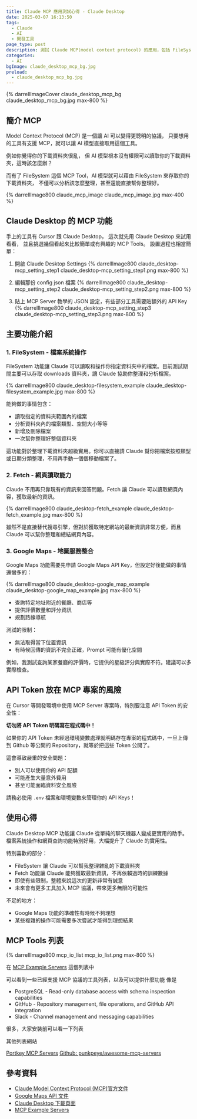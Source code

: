```yaml
---
title: Claude MCP 應用測試心得 - Claude Desktop
date: 2025-03-07 16:13:50
tags:
  - Claude
  - AI
  - 開發工具
page_type: post
description: 測試 Claude MCP(model context protocol) 的應用，包括 FileSystem、Fetch 和 Google Maps 的使用心得與注意事項，讓 Claude 幫上更多忙
categories: 
  - AI
bgImage: claude_desktop_mcp_bg.jpg
preload:
  - claude_desktop_mcp_bg.jpg
---
```


{% darrellImageCover claude_desktop_mcp_bg claude_desktop_mcp_bg.jpg max-800 %}

## 簡介 MCP

Model Context Protocol (MCP) 是一個讓 AI 可以變得更聰明的協議，
只要想用的工具有支援 MCP，就可以讓 AI 模型直接取用這個工具。

例如你覺得你的下載資料夾很亂，
但 AI 模型根本沒有權限可以讀取你的下載資料夾，這時該怎麼辦？

而有了 FileSystem 這個 MCP Tool，AI 模型就可以藉由 FileSystem 來存取你的下載資料夾，
不僅可以分析該怎麼整理，甚至還能直接幫你整理好。

{% darrellImage800 claude_mcp_image claude_mcp_image.jpg max-400 %}

## Claude Desktop 的 MCP 功能

手上的工具有 Cursor 跟 Claude Desktop，
這次就先用 Claude Desktop 來試用看看，
並且挑選幾個看起來比較簡單或有興趣的 MCP Tools。
設置過程也相當簡單：


1. 開啟 Claude Desktop Settings
{% darrellImage800 claude_desktop-mcp_setting_step1 claude_desktop-mcp_setting_step1.png max-800 %}

2. 編輯那份 config json 檔案
{% darrellImage800 claude_desktop-mcp_setting_step2 claude_desktop-mcp_setting_step2.png max-800 %}

3. 貼上 MCP Server 教學的 JSON 設定，有些部分工具需要貼額外的 API Key
{% darrellImage800 claude_desktop-mcp_setting_step3 claude_desktop-mcp_setting_step3.png max-800 %}


## 主要功能介紹

### 1. FileSystem - 檔案系統操作

FileSystem 功能讓 Claude 可以讀取和操作你指定資料夾中的檔案。目前測試期間主要可以存取 downloads 資料夾，讓 Claude 協助你整理和分析檔案。

{% darrellImage800 claude_desktop-filesystem_example claude_desktop-filesystem_example.jpg max-800 %}

能夠做的事情包含：
- 讀取指定的資料夾範圍內的檔案
- 分析資料夾內的檔案類型、空間大小等等
- 新增及刪除檔案
- 一次幫你整理好整個資料夾

這功能對於整理下載資料夾超級實用。你可以直接請 Claude 幫你把檔案按照類型或日期分類整理，不用再手動一個個移動檔案了。

### 2. Fetch - 網頁讀取能力

Claude 不用再只靠現有的資訊來回答問題。Fetch 讓 Claude 可以讀取網頁內容，獲取最新的資訊。

{% darrellImage800 claude_desktop-fetch_example claude_desktop-fetch_example.jpg max-800 %}

雖然不是直接替代搜尋引擎，但對於獲取特定網站的最新資訊非常方便，而且 Claude 可以幫你整理和總結網頁內容。

### 3. Google Maps - 地圖服務整合

Google Maps 功能需要先申請 Google Maps API Key，但設定好後能做的事情還蠻多的：

{% darrellImage800 claude_desktop-google_map_example claude_desktop-google_map_example.jpg max-800 %}

- 查詢特定地址附近的餐廳、商店等
- 提供評價數量和評分資訊
- 規劃路線導航

測試的限制：
- 無法取得當下位置資訊
- 有時候回傳的資訊不完全正確，Prompt 可能有優化空間

例如，我測試查詢某家餐廳的評價時，它提供的星級評分與實際不符。建議可以多實際檢查。

## API Token 放在 MCP 專案的風險

在 Cursor 等開發環境中使用 MCP Server 專案時，特別要注意 API Token 的安全性：

**切勿將 API Token 明碼寫在程式碼中！**

如果你的 API Token 未經過環境變數處理就明碼存在專案的程式碼中，一旦上傳到 Github 等公開的 Repository，就等於把這些 Token 公開了。

這會導致嚴重的安全問題：
- 別人可以使用你的 API 配額
- 可能產生大量意外費用
- 甚至可能面臨資料安全風險

請務必使用 `.env` 檔案和環境變數來管理你的 API Keys！

## 使用心得

Claude Desktop MCP 功能讓 Claude 從單純的聊天機器人變成更實用的助手。檔案系統操作和網頁查詢功能特別好用，大幅提升了 Claude 的實用性。

特別喜歡的部分：
- FileSystem 讓 Claude 可以幫我整理雜亂的下載資料夾
- Fetch 功能讓 Claude 能夠獲取最新資訊，不再依賴過時的訓練數據
- 即使有些限制，整體來說這次的更新非常有誠意
- 未來會有更多工具加入 MCP 協議，帶來更多無限的可能性

不足的地方：
- Google Maps 功能的準確性有時候不夠理想
- 某些複雜的操作可能需要多次嘗試才能得到理想結果

## MCP Tools 列表

{% darrellImage800 mcp_io_list mcp_io_list.png max-800 %}

在 [MCP Example Servers](https://modelcontextprotocol.io/examples) 這個列表中

可以看到一些已經支援 MCP 協議的工具列表，以及可以提供什麼功能
像是

- PostgreSQL - Read-only database access with schema inspection capabilities
- GitHub - Repository management, file operations, and GitHub API integration
- Slack - Channel management and messaging capabilities

很多，大家安裝前可以看一下列表

其他列表網站

[Portkey MCP Servers](https://portkey.ai/mcp-servers)
[Github: punkpeye/awesome-mcp-servers](https://github.com/punkpeye/awesome-mcp-servers)

## 參考資料

- [Claude Model Context Protocol (MCP)官方文件](https://docs.anthropic.com/en/docs/agents-and-tools/mcp)
- [Google Maps API 文件](https://developers.google.com/maps/documentation)
- [Claude Desktop 下載頁面](https://www.anthropic.com/claude)
- [MCP Example Servers](https://modelcontextprotocol.io/examples)
